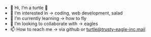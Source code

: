 - 👋 Hi, I’m a turtle 🐢
- 👀 I’m interested in -> coding, web development, salad
- 🌱 I’m currently learning -> how to fly
- 💞️ I’m looking to collaborate with -> eagles
- 📫 How to reach me -> via github or turtle@trusty-eagle-inc.mail

<!---
phoemona/phoemona is a ✨ special ✨ repository because its `README.md` (this file) appears on your GitHub profile.
You can click the Preview link to take a look at your changes.
--->
